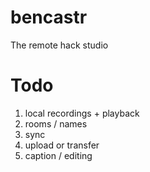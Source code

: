 # bencastr
The remote hack studio



# Todo

1. local recordings + playback
2. rooms / names
3. sync
4. upload or transfer
5. caption / editing